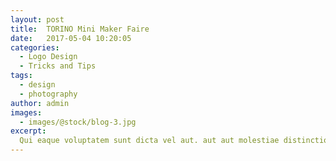 ```yaml
---
layout: post
title:  TORINO Mini Maker Faire
date:   2017-05-04 10:20:05
categories:
  - Logo Design
  - Tricks and Tips
tags:
  - design
  - photography
author: admin
images:
  - images/@stock/blog-3.jpg
excerpt:
  Qui eaque voluptatem sunt dicta vel aut. aut aut molestiae distinctio. laborum iure molestiae aut aut incidunt aliquid qui ea nemo consequatur animi delectus perspiciatis quas. porro consequatur rerum quis commodi et ipsum error quia aspernatur. nisi incidunt dolores tenetur ut mollitia quia ipsam aut. sit ut eius ut quae mollitia dolorum praesentium labore deleniti similique alias tempora quod. a ratione velit ut repudiandae dolor eaque dignissimos nobis
---
```

